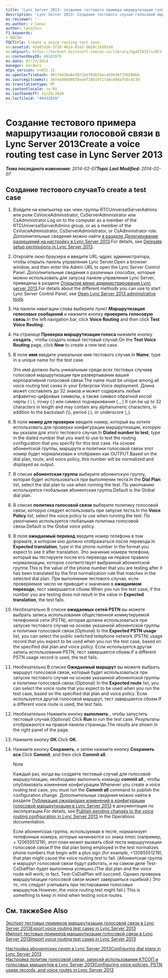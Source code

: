 ```yaml
---
title: 'Lync Server 2013: создание тестового примера маршрутизации голосовой связи'
description: 'Lync Server 2013: Создание тестового случая голосовой маршрутизации.'
ms.reviewer: ''
ms.author: v-lanac
author: lanachin
f1.keywords:
- NOCSH
TOCTitle: Create a voice routing test case
ms:assetid: 43a07a5b-2f20-462a-81e5-d628c18391e0
ms:mtpsurl: https://technet.microsoft.com/en-us/library/Gg425935(v=OCS.15)
ms:contentKeyID: 48183979
ms.date: 07/23/2014
manager: serdars
mtps_version: v=OCS.15
ms.openlocfilehash: d81f4d39a6e3972ebf036fdaca59936f3f6b86bb
ms.sourcegitcommit: 36fee89bb887bea4f18b19f17a8c69daf5bc423d
ms.translationtype: MT
ms.contentlocale: ru-RU
ms.lasthandoff: 11/26/2020
ms.locfileid: "49432039"
---
```

# <a name="create-a-voice-routing-test-case-in-lync-server-2013"></a><span data-ttu-id="60952-103">Создание тестового примера маршрутизации голосовой связи в Lync Server 2013</span><span class="sxs-lookup"><span data-stu-id="60952-103">Create a voice routing test case in Lync Server 2013</span></span>

<div data-xmlns="http://www.w3.org/1999/xhtml">

<div class="topic" data-xmlns="http://www.w3.org/1999/xhtml" data-msxsl="urn:schemas-microsoft-com:xslt" data-cs="https://msdn.microsoft.com/">

<div data-asp="https://msdn2.microsoft.com/asp">



</div>

<div id="mainSection">

<div id="mainBody"><span data-ttu-id="60952-104">

<span> </span></span><span class="sxs-lookup"><span data-stu-id="60952-104">

<span> </span></span></span>

<span data-ttu-id="60952-105">_**Тема последнего изменения:** 2014-02-07_</span><span class="sxs-lookup"><span data-stu-id="60952-105">_**Topic Last Modified:** 2014-02-07_</span></span>

<div>

## <a name="to-create-a-test-case"></a><span data-ttu-id="60952-106">Создание тестового случая</span><span class="sxs-lookup"><span data-stu-id="60952-106">To create a test case</span></span>

1.  <span data-ttu-id="60952-107">Войдите на компьютер как член группы RTCUniversalServerAdmins или роли CsVoiceAdministrator, CsServerAdministrator или CsAdministrator.</span><span class="sxs-lookup"><span data-stu-id="60952-107">Log on to the computer as a member of the RTCUniversalServerAdmins group, or as a member of the CsVoiceAdministrator, CsServerAdministrator, or CsAdministrator role.</span></span> <span data-ttu-id="60952-108">Дополнительные сведения можно найти [в разделе Делегирование разрешений на настройку в Lync Server 2013](lync-server-2013-delegate-setup-permissions.md).</span><span class="sxs-lookup"><span data-stu-id="60952-108">For details, see [Delegate setup permissions in Lync Server 2013](lync-server-2013-delegate-setup-permissions.md).</span></span>

2.  <span data-ttu-id="60952-109">Откройте окно браузера и введите URL-адрес администратора, чтобы открыть панель управления Lync Server.</span><span class="sxs-lookup"><span data-stu-id="60952-109">Open a browser window, and then enter the Admin URL to open the Lync Server Control Panel.</span></span> <span data-ttu-id="60952-110">Дополнительные сведения о различных способах, которые можно использовать для запуска панели управления Lync Server, приведены в разделе [Открытие меню администрирования Lync server 2013](lync-server-2013-open-lync-server-administrative-tools.md).</span><span class="sxs-lookup"><span data-stu-id="60952-110">For details about the different methods you can use to start Lync Server Control Panel, see [Open Lync Server 2013 administrative tools](lync-server-2013-open-lync-server-administrative-tools.md).</span></span>

3.  <span data-ttu-id="60952-111">На панели навигации слева выберите пункт **Маршрутизация голосовых сообщений** и нажмите кнопку **проверить голосовую связь**.</span><span class="sxs-lookup"><span data-stu-id="60952-111">In the left navigation bar, click **Voice Routing** and then click **Test Voice Routing**.</span></span>

4.  <span data-ttu-id="60952-112">На странице **Проверка маршрутизации голоса** нажмите кнопку **создать** , чтобы создать новый тестовый случай.</span><span class="sxs-lookup"><span data-stu-id="60952-112">On the **Test Voice Routing** page, click **New** to create a new test case.</span></span>

5.  <span data-ttu-id="60952-113">В поле **имя** введите уникальное имя тестового случая.</span><span class="sxs-lookup"><span data-stu-id="60952-113">In **Name**, type in a unique name for the test case.</span></span>
    
    <span data-ttu-id="60952-114">Это имя должно быть уникальным среди всех тестовых случаев голосовой маршрутизации при развертывании вашей корпоративной голосовой связи.</span><span class="sxs-lookup"><span data-stu-id="60952-114">The name must be unique among all voice routing test cases in your Enterprise Voice deployment.</span></span> <span data-ttu-id="60952-115">Длина может составлять до 32 знаков и может содержать любые алфавитно-цифровые символы, а также символ обратной косой черты ( \\ ), точку (.) или символ подчеркивания ( \_ ).</span><span class="sxs-lookup"><span data-stu-id="60952-115">It can be up to 32 characters in length and may contain any alphanumeric characters, in addition to the backslash (\\), period (.), or underscore (\_).</span></span>

6.  <span data-ttu-id="60952-116">В поле **номер для проверки** введите номер, который вы хотите использовать для проверки конфигурации маршрутизации, которую вы указали для этого тестового случая.</span><span class="sxs-lookup"><span data-stu-id="60952-116">In **Dialed number to test**, type in the dialed number that you want to use to test the routing configuration that you specify for this test case.</span></span> <span data-ttu-id="60952-117">На основе абонентской группы, маршрута и политики голосовой связи этот номер будет нормализован и отображен как OUTPUT.</span><span class="sxs-lookup"><span data-stu-id="60952-117">Based on the dial plan, route, and voice policy, this number will be normalized and displayed as output.</span></span>

7.  <span data-ttu-id="60952-118">В списке **абонентская группа** выберите абонентскую группу, которая будет использоваться при выполнении теста.</span><span class="sxs-lookup"><span data-stu-id="60952-118">In the **Dial Plan** list, select the dial plan to use when running the test.</span></span> <span data-ttu-id="60952-119">По умолчанию используется глобальная абонентская группа.</span><span class="sxs-lookup"><span data-stu-id="60952-119">Default is the Global dial plan.</span></span>

8.  <span data-ttu-id="60952-120">В списке **политика голосовой связи** выберите политику голосовой связи, которую следует использовать при запуске теста.</span><span class="sxs-lookup"><span data-stu-id="60952-120">In the **Voice Policy** list, select the voice policy to use when running the test.</span></span> <span data-ttu-id="60952-121">По умолчанию используется глобальная политика голосовой связи.</span><span class="sxs-lookup"><span data-stu-id="60952-121">Default is the Global voice policy.</span></span>

9.  <span data-ttu-id="60952-122">В поле **ожидаемый перевод** введите номер телефона в том формате, в котором оно должно отображаться после перевода.</span><span class="sxs-lookup"><span data-stu-id="60952-122">In **Expected translation**, type in the phone number in the format you expect to see it after translation.</span></span> <span data-ttu-id="60952-123">Это значение номера телефона, который вы тестируете после его перевода на первое правило нормализации, которое соответствует выбранной абонентской группе.</span><span class="sxs-lookup"><span data-stu-id="60952-123">This is the value of the phone number that you are testing after it has been translated by the first normalization rule that matches in the selected dial plan.</span></span> <span data-ttu-id="60952-124">При выполнении тестового случая, если проверяемое число не приводит к значению в **ожидаемом переводе**, тест завершается сбоем.</span><span class="sxs-lookup"><span data-stu-id="60952-124">When you run the test case, if the number you are testing does not result in the value in **Expected translation**, the test fails.</span></span>

10. <span data-ttu-id="60952-125">Необязательно В списке **ожидаемых сетей PSTN** вы можете выбрать запись использования общественной коммутируемой телефонной сети (PSTN), которая должна использоваться при запуске тестового случая на основе указанной абонентской группы и политики голосовой связи.</span><span class="sxs-lookup"><span data-stu-id="60952-125">(Optional) In the **Expected PSTN usage** list, you can select the public switched telephone network (PSTN) usage record that you expect to be used when you run the test case, based on the specified dial plan and voice policy.</span></span> <span data-ttu-id="60952-126">Если используется другая запись использования PSTN, тест завершается сбоем.</span><span class="sxs-lookup"><span data-stu-id="60952-126">If a different PSTN usage record is used, the test fails.</span></span>

11. <span data-ttu-id="60952-127">Необязательно В списке **Ожидаемый маршрут** вы можете выбрать маршрут голосовой связи, который будет использоваться при запуске тестового случая на основе указанной абонентской группы и политики голосовой связи.</span><span class="sxs-lookup"><span data-stu-id="60952-127">(Optional) In the **Expected route** list, you can select the voice route that you expect to be used when you run the test case, based on the specified dial plan and voice policy.</span></span> <span data-ttu-id="60952-128">Если используется другой голосовой маршрут, тест завершается сбоем.</span><span class="sxs-lookup"><span data-stu-id="60952-128">If a different voice route is used, the test fails.</span></span>

12. <span data-ttu-id="60952-129">Необязательно Нажмите кнопку **выполнить** , чтобы запустить тестовый случай.</span><span class="sxs-lookup"><span data-stu-id="60952-129">(Optional) Click **Run** to run the test case.</span></span> <span data-ttu-id="60952-130">Результаты отображаются на правой панели страницы.</span><span class="sxs-lookup"><span data-stu-id="60952-130">The results are shown in the right panel of the page.</span></span>

13. <span data-ttu-id="60952-131">Нажмите кнопку **ОК**.</span><span class="sxs-lookup"><span data-stu-id="60952-131">Click **OK**.</span></span>

14. <span data-ttu-id="60952-132">Нажмите кнопку **Сохранить**, а затем нажмите кнопку **Сохранить все**.</span><span class="sxs-lookup"><span data-stu-id="60952-132">Click **Commit**, and then click **Commit all**.</span></span>
    
    <div>
    

    > [!NOTE]  
    > <span data-ttu-id="60952-133">Каждый раз, когда вы создаете тестовый случай для голосовой маршрутизации, необходимо выполнить команду <STRONG>commit all</STRONG> , чтобы опубликовать изменение конфигурации.</span><span class="sxs-lookup"><span data-stu-id="60952-133">Whenever you create a voice routing test case, you must run the <STRONG>Commit all</STRONG> command to publish the configuration change.</span></span> <span data-ttu-id="60952-134">Дополнительные сведения можно найти в разделе <A href="lync-server-2013-publish-pending-changes-to-the-voice-routing-configuration.md">Публикация ожидающих изменений в конфигурации голосовой маршрутизации в Lync Server 2013</A> в документации по эксплуатации.</span><span class="sxs-lookup"><span data-stu-id="60952-134">For details, see <A href="lync-server-2013-publish-pending-changes-to-the-voice-routing-configuration.md">Publish pending changes to the voice routing configuration in Lync Server 2013</A> in the Operations documentation.</span></span>

    
    </div>
    
    <span data-ttu-id="60952-135">Если абонентская группа, используемая в тесте, нормализует телефонные номера, которые начинаются со знака плюс (например, + 12065551219), этот план может вызвать сбой теста маршрутизации голосовой связи.</span><span class="sxs-lookup"><span data-stu-id="60952-135">If the dial plan being employed in the test normalizes phone numbers that begin with a plus sign (for example, +12065551219), that plan might cause the voice routing test to fail.</span></span> <span data-ttu-id="60952-136">(Абонентская группа и маршрут голосовой связи будут работать, и на самом деле Test-CsDialPlan будет выполнена успешно.</span><span class="sxs-lookup"><span data-stu-id="60952-136">(The dial plan and the voice route will work; in fact, Test-CsDialPlan will succeed.</span></span> <span data-ttu-id="60952-137">Однако проверка маршрутизации голосовой связи может завершиться ошибкой.) Это то, что следует учитывать при тестировании голосовых маршрутов.</span><span class="sxs-lookup"><span data-stu-id="60952-137">However, the voice routing test might fail.) This is something to keep in mind when testing voice routes.</span></span>

</div>

<div>

## <a name="see-also"></a><span data-ttu-id="60952-138">См. также</span><span class="sxs-lookup"><span data-stu-id="60952-138">See Also</span></span>


[<span data-ttu-id="60952-139">Экспорт тестовых примеров маршрутизации голосовой связи в Lync Server 2013</span><span class="sxs-lookup"><span data-stu-id="60952-139">Export voice routing test cases in Lync Server 2013</span></span>](lync-server-2013-export-voice-routing-test-cases.md)  
[<span data-ttu-id="60952-140">Импорт тестовых примеров маршрутизации голосовой связи в Lync Server 2013</span><span class="sxs-lookup"><span data-stu-id="60952-140">Import voice routing test cases in Lync Server 2013</span></span>](lync-server-2013-import-voice-routing-test-cases.md)  


[<span data-ttu-id="60952-141">Настройка абонентских групп в Lync Server 2013</span><span class="sxs-lookup"><span data-stu-id="60952-141">Configuring dial plans in Lync Server 2013</span></span>](lync-server-2013-configuring-dial-plans.md)  
[<span data-ttu-id="60952-142">Настройка политик голосовой связи, записей использования КТСОП и голосовых маршрутов в Lync Server 2013</span><span class="sxs-lookup"><span data-stu-id="60952-142">Configuring voice policies, PSTN usage records, and voice routes in Lync Server 2013</span></span>](lync-server-2013-configuring-voice-policies-pstn-usage-records-and-voice-routes.md)  
  

<span data-ttu-id="60952-143"></div>

</div>

<span> </span>

</div>

</div>

</span><span class="sxs-lookup"><span data-stu-id="60952-143"></div>

</div>

<span> </span>

</div>

</div>

</span></span></div>

